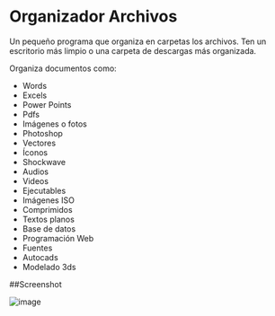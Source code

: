 # Organizador Archivos

Un pequeño programa que organiza en carpetas los archivos.
Ten un escritorio más limpio o una carpeta de descargas más organizada.

Organiza documentos como:
- Words
- Excels
- Power Points
- Pdfs
- Imágenes o fotos
- Photoshop
- Vectores
- Íconos
- Shockwave
- Audios
- Videos
- Ejecutables
- Imágenes ISO
- Comprimidos
- Textos planos
- Base de datos
- Programación Web
- Fuentes
- Autocads
- Modelado 3ds

##Screenshot

![image](https://user-images.githubusercontent.com/12069172/219767498-ef14d764-2149-410d-8492-e48323addee0.png)

